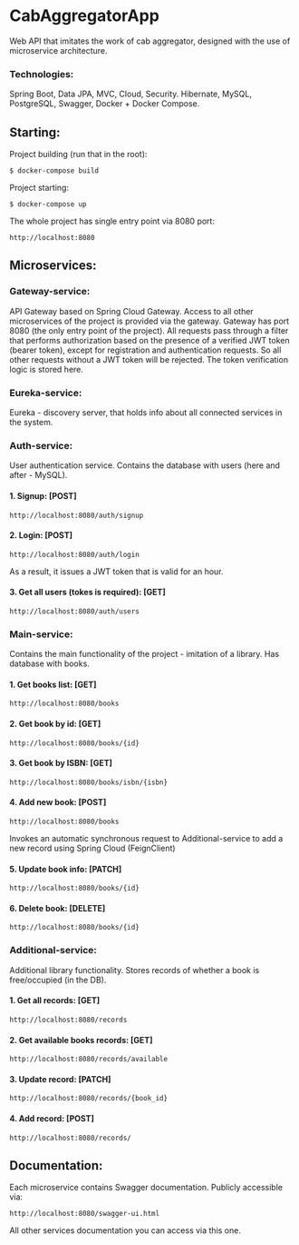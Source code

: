 # CabAggregatorApp
Web API that imitates the work of cab aggregator, designed with the use of microservice architecture.

### Technologies:
Spring Boot, Data JPA, MVC, Cloud, Security.
Hibernate, MySQL, PostgreSQL, Swagger, Docker + Docker Compose.

## Starting:
Project building (run that in the root):
```
$ docker-compose build
```
Project starting:
```
$ docker-compose up
```
The whole project has single entry point via 8080 port:
```
http://localhost:8080
```

## Microservices:
### Gateway-service:
API Gateway based on Spring Cloud Gateway. Access to all other microservices of the project is provided via the gateway.
Gateway has port 8080 (the only entry point of the project).
All requests pass through a filter that performs authorization based on the presence of a verified JWT token (bearer token),
except for registration and authentication requests. So all other requests without a JWT token will be rejected.
The token verification logic is stored here.

### Eureka-service:
Eureka - discovery server, that holds info about all connected services in the system.

### Auth-service:
User authentication service. Contains the database with users (here and after - MySQL).
#### 1. Signup: [POST]
```
http://localhost:8080/auth/signup
```
#### 2. Login: [POST]
```
http://localhost:8080/auth/login
```
As a result, it issues a JWT token that is valid for an hour.
#### 3. Get all users (tokes is required): [GET]
```
http://localhost:8080/auth/users
```
### Main-service:
Contains the main functionality of the project - imitation of a library. Has database with books.
#### 1. Get books list: [GET]
```
http://localhost:8080/books
```
#### 2. Get book by id: [GET]
```
http://localhost:8080/books/{id}
```
#### 3. Get book by ISBN: [GET]
```
http://localhost:8080/books/isbn/{isbn}
```
#### 4. Add new book: [POST]
```
http://localhost:8080/books
```
Invokes an automatic synchronous request to Additional-service to add a new record using Spring Cloud (FeignClient)
#### 5. Update book info: [PATCH]
```
http://localhost:8080/books/{id}
```
#### 6. Delete book: [DELETE]
```
http://localhost:8080/books/{id}
```

### Additional-service:
Additional library functionality. Stores records of whether a book is free/occupied (in the DB).
#### 1. Get all records: [GET]
```
http://localhost:8080/records
```
#### 2. Get available books records: [GET]
```
http://localhost:8080/records/available
```
#### 3. Update record: [PATCH]
```
http://localhost:8080/records/{book_id}
```
#### 4. Add record: [POST]
```
http://localhost:8080/records/
```

## Documentation:
Each microservice contains Swagger documentation. Publicly accessible via:
```
http://localhost:8080/swagger-ui.html
```
All other services documentation you can access via this one.

